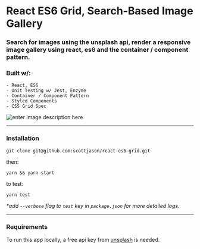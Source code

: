 

# React ES6 Grid, Search-Based Image Gallery

### Search for images using the unsplash api, render a responsive image gallery using react, es6 and the container / component pattern.

### Built w/:
```
- React, ES6
- Unit Testing w/ Jest, Enzyme
- Container / Component Pattern
- Styled Components
- CSS Grid Spec
```
![enter image description here](https://s3-us-west-1.amazonaws.com/sj-portfolio/images-orig-a-sm.png)




---

### Installation


```
git clone git@github.com:scottjason/react-es6-grid.git
```
then:

```
yarn && yarn start
```

to test:
```
yarn test 
```
_*add `--verbose` flag to `test` key in `package.json` for more detailed logs._

---



### Requirements
To run this app locally, a free api key from [unsplash](https://api.unsplash.com) is needed.
